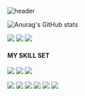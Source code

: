 ![header](https://capsule-render.vercel.app/api?type=venom&color=timeGradient&height=180&section=header&text=i%20yungui&fontSize=90)

![Anurag's GitHub stats](https://github-readme-stats.vercel.app/api?username=iyungui&show_icons=true&theme=radical)



![](https://img.shields.io/badge/Discord-7289DA?style=for-the-badge&logo=discord&logoColor=white
) ![](https://img.shields.io/badge/GitHub-100000?style=for-the-badge&logo=github&logoColor=white
) ![](https://img.shields.io/badge/Notion-000000?style=for-the-badge&logo=notion&logoColor=white)

#### MY SKILL SET

![](https://img.shields.io/badge/Swift-FA7343?style=for-the-badge&logo=swift&logoColor=white
) ![](https://img.shields.io/badge/Visual_Studio_Code-0078D4?style=for-the-badge&logo=visual%20studio%20code&logoColor=white
) ![](https://img.shields.io/badge/Xcode-007ACC?style=for-the-badge&logo=Xcode&logoColor=white)

![](https://img.shields.io/badge/Python-14354C?style=for-the-badge&logo=python&logoColor=white
) ![](https://img.shields.io/badge/C-00599C?style=for-the-badge&logo=c&logoColor=white
) ![](https://img.shields.io/badge/JavaScript-F7DF1E?style=for-the-badge&logo=JavaScript&logoColor=white
) ![](https://img.shields.io/badge/Node.js-43853D?style=for-the-badge&logo=node.js&logoColor=white
) ![](https://img.shields.io/badge/MongoDB-4EA94B?style=for-the-badge&logo=mongodb&logoColor=white
) ![](https://img.shields.io/badge/Postman-FF6C37?style=for-the-badge&logo=postman&logoColor=white)
